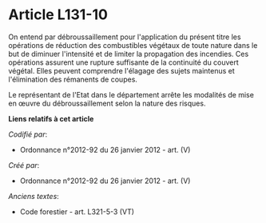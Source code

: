 # Article L131-10

On entend par débroussaillement pour l'application du présent titre les opérations de réduction des combustibles végétaux de
toute nature dans le but de diminuer l'intensité et de limiter la propagation des incendies. Ces opérations assurent une
rupture suffisante de la continuité du couvert végétal. Elles peuvent comprendre l'élagage des sujets maintenus et
l'élimination des rémanents de coupes.

Le représentant de l'Etat dans le département arrête les modalités de mise en œuvre du débroussaillement selon la nature des
risques.

**Liens relatifs à cet article**

_Codifié par_:

  - Ordonnance n°2012-92 du 26 janvier 2012 - art. (V)

_Créé par_:

  - Ordonnance n°2012-92 du 26 janvier 2012 - art. (V)

_Anciens textes_:

  - Code forestier - art. L321-5-3 (VT)
